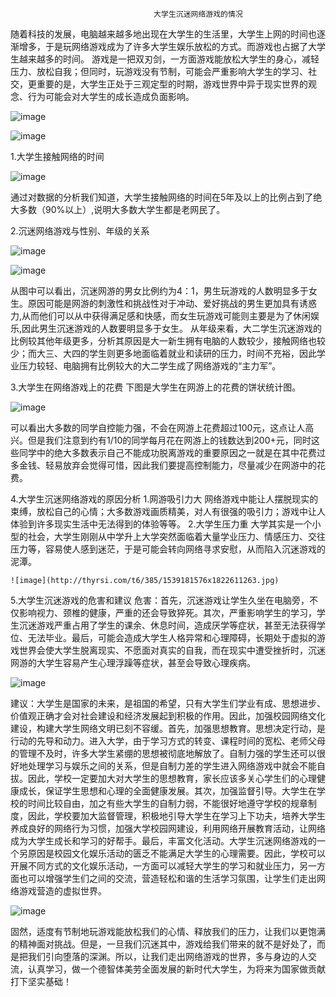                                     大学生沉迷网络游戏的情况

随着科技的发展，电脑越来越多地出现在大学生的生活里，大学生上网的时间也逐渐增多，于是玩网络游戏成为了许多大学生娱乐放松的方式。而游戏也占据了大学生越来越多的时间。
游戏是一把双刃剑，一方面游戏能放松大学生的身心，减轻压力、放松自我；但同时，玩游戏没有节制，可能会严重影响大学生的学习、社交，更重要的是，大学生正处于三观定型的时期，游戏世界中异于现实世界的观念、行为可能会对大学生的成长造成负面影响。

![image](http://thyrsi.com/t6/383/1538923811x-1404792223.jpg) 

![image](http://thyrsi.com/t6/383/1539011748x-1404792223.jpg)
 
 1.大学生接触网络的时间

 ![image](http://thyrsi.com/t6/383/1539013334x-1566661050.png)
 
 通过对数据的分析我们知道，大学生接触网络的时间在5年及以上的比例占到了绝大多数（90%以上）,说明大多数大学生都是老网民了。

 2.沉迷网络游戏与性别、年级的关系

 ![image](http://thyrsi.com/t6/385/1539180343x1822611437.png)

 ![image](http://thyrsi.com/t6/385/1539180605x-1566688526.png)
 
 从图中可以看出，沉迷网游的男女比例约为4：1，男生玩游戏的人数明显多于女生。原因可能是网游的刺激性和挑战性对于冲动、爱好挑战的男生更加具有诱惑力,从而他们可以从中获得满足感和快感，而女生玩游戏可能则主要是为了休闲娱乐,因此男生沉迷游戏的人数要明显多于女生。
 从年级来看，大二学生沉迷游戏的比例较其他年级更多，分析其原因是大一新生拥有电脑的人数较少，接触网络也较少；而大三、大四的学生则更多地面临着就业和读研的压力，时间不充裕，因此学业压力较轻、电脑拥有比例较大的大二学生成了网络游戏的“主力军”。

 3.大学生在网络游戏上的花费
下图是大学生在网游上的花费的饼状统计图。

![image](http://thyrsi.com/t6/385/1539180635x-1566688526.png)

可以看出大多数的同学自控能力强，不会在网游上花费超过100元，这点让人高兴。但是我们注意到约有1/10的同学每月花在网游上的钱数达到200+元，同时这些同学中的绝大多数表示自己不能成功脱离游戏的重要原因之一就是在其中花费过多金钱、轻易放弃会觉得可惜，因此我们要提高控制能力，尽量减少在网游中的花费。

 4.大学生沉迷网络游戏的原因分析
  1.网游吸引力大
    网络游戏中能让人摆脱现实的束缚，放松自己的心情；大多数游戏画质精美，对人有很强的吸引力；游戏中让人体验到许多现实生活中无法得到的体验等等。
  2.大学生压力重
    大学其实是一个小型的社会，大学生刚刚从中学升上大学突然面临着大量学业压力、情感压力、交往压力等，容易使人感到迷茫，于是可能会转向网络寻求安慰，从而陷入沉迷游戏的泥潭。

    ![image](http://thyrsi.com/t6/385/1539181576x1822611263.jpg)

 5.大学生沉迷游戏的危害和建议
   危害：首先，沉迷游戏让学生久坐在电脑旁，不仅影响视力、颈椎的健康，严重的还会导致猝死。其次，严重影响学生的学习，学生沉迷游戏严重占用了学生的课余、休息时间，造成厌学等症状，甚至无法获得学位、无法毕业。最后，可能会造成大学生人格异常和心理障碍，长期处于虚拟的游戏世界会使大学生脱离现实、不愿面对真实的自我，而在现实中遭受挫折时，沉迷网游的大学生容易产生心理浮躁等症状，甚至会导致心理疾病。

   ![image](http://thyrsi.com/t6/385/1539183125x-1376440090.jpg)

   建议：大学生是国家的未来，是祖国的希望，只有大学生们学业有成、思想进步、价值观正确才会对社会建设和经济发展起到积极的作用。因此，加强校园网络文化建设，构建大学生网络文明已刻不容缓。首先，加强思想教育。思想决定行动，是行动的先导和动力。进入大学，由于学习方式的转变、课程时间的宽松、老师父母的管理不及时，许多大学生紧绷的思想被彻底地解放了。自制力强的学生还可以很好地处理学习与娱乐之间的关系，但是自制力差的学生进入网络游戏中就会不能自拔。因此，学校一定要加大对大学生的思想教育，家长应该多关心学生们的心理健康成长，保证学生思想和心理的全面健康发展。其次，加强监督引导。大学生在学校的时间比较自由，加之有些大学生的自制力弱，不能很好地遵守学校的规章制度，因此，学校要加大监督管理，积极地引导大学生在学习上下功夫，培养大学生养成良好的网络行为习惯，加强大学校园网建设，利用网络开展教育活动，让网络成为大学生成长和学习的好帮手。最后，丰富文化活动。大学生沉迷网络游戏的一个另原因是校园文化娱乐活动的匮乏不能满足大学生的心理需要。因此，学校可以开展不同方式的文化娱乐活动，一方面可以减轻大学生的学习和就业压力，另一方面也可以增强学生们之间的交流，营造轻松和谐的生活学习氛围，让学生们走出网络游戏营造的虚拟世界。

   ![image](http://thyrsi.com/t6/385/1539183175x-1376440090.jpg)

固然，适度有节制地玩游戏能放松我们的心情、释放我们的压力，让我们以更饱满的精神面对挑战。但是，一旦我们沉迷其中，游戏给我们带来的就不是好处了，而是把我们引向堕落的深渊。所以，让我们走出网络游戏的世界，多与身边的人交流，认真学习，做一个德智体美劳全面发展的新时代大学生，为将来为国家做贡献打下坚实基础！